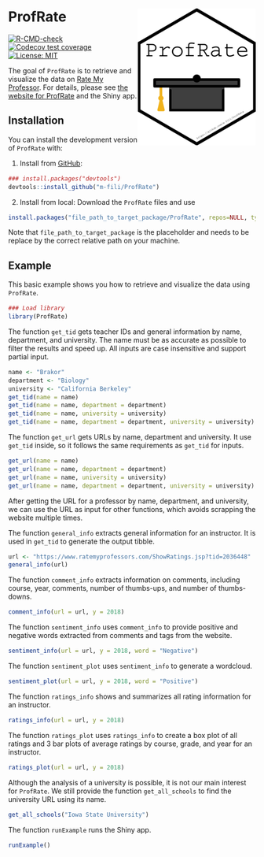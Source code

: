 # ProfRate <img src="man/figures/logo.png" align="right" />


<!-- badges: start -->
[![R-CMD-check](https://github.com/m-fili/ProfRate/workflows/R-CMD-check/badge.svg)](https://github.com/m-fili/ProfRate/actions)
[![Codecov test coverage](https://codecov.io/gh/m-fili/ProfRate/branch/main/graph/badge.svg)](https://app.codecov.io/gh/m-fili/ProfRate?branch=main)
[![License: MIT](https://img.shields.io/badge/License-MIT-yellow.svg)](https://opensource.org/licenses/MIT)
<!-- badges: end -->

The goal of `ProfRate` is to retrieve and visualize the data on [Rate My Professor](https://www.ratemyprofessors.com/).
For details,
please see [the website for ProfRate](https://m-fili.github.io/ProfRate/) and the Shiny app.

## Installation

You can install the development version of `ProfRate` with:
  
  1. Install from [GitHub](https://github.com/m-fili/ProfRate):
  
  ```r
  ### install.packages("devtools")
  devtools::install_github("m-fili/ProfRate")
  ```
  
  2. Install from local:
  Download the `ProfRate` files and use
  
  ```r
  install.packages("file_path_to_target_package/ProfRate", repos=NULL, type="source")
  ```
  
  Note that `file_path_to_target_package` is the placeholder and needs to be replace by the correct relative path on your machine.

## Example

This basic example shows you how to retrieve and visualize the data using `ProfRate`.

``` r
### Load library
library(ProfRate)
```

The function `get_tid` gets teacher IDs and general information by name, department, and university.
The name must be as accurate as possible to filter the results and speed up.
All inputs are case insensitive and support partial input.

```r
name <- "Brakor"
department <- "Biology"
university <- "California Berkeley"
get_tid(name = name)
get_tid(name = name, department = department)
get_tid(name = name, university = university)
get_tid(name = name, department = department, university = university)
```

The function `get_url` gets URLs by name, department and university.
It use `get_tid` inside,
so it follows the same requirements as `get_tid` for inputs.
```r
get_url(name = name)
get_url(name = name, department = department)
get_url(name = name, university = university)
get_url(name = name, department = department, university = university)
```

After getting the URL for a professor by name, department, and university, we can use the URL as input for other functions, which avoids scrapping the website multiple times.

The function `general_info` extracts general information for an instructor.
It is used in `get_tid` to generate the output tibble.
```r
url <- "https://www.ratemyprofessors.com/ShowRatings.jsp?tid=2036448"
general_info(url)
```

The function `comment_info` extracts information on comments,
including course, year, comments, number of thumbs-ups, and number of thumbs-downs.
```r
comment_info(url = url, y = 2018)
```

The function `sentiment_info` uses `comment_info` to provide positive and negative words extracted from comments and tags from the website.
```r
sentiment_info(url = url, y = 2018, word = "Negative")
```

The function `sentiment_plot` uses `sentiment_info` to generate a wordcloud.
```r
sentiment_plot(url = url, y = 2018, word = "Positive")
```

The function `ratings_info` shows and summarizes all rating information for an instructor.
```r
ratings_info(url = url, y = 2018)
```

The function `ratings_plot` uses `ratings_info` to create a box plot of all ratings and 3 bar plots of average ratings by course, grade, and year for an instructor.
```r
ratings_plot(url = url, y = 2018)
```

Although the analysis of a university is possible, it is not our main interest for `ProfRate`.
We still provide the function `get_all_schools` to find the university URL using its name.
```r
get_all_schools("Iowa State University")
```

The function `runExample` runs the Shiny app.
```r
runExample()
```


